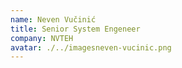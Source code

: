 ```yaml
---
name: Neven Vučinić
title: Senior System Engeneer
company: NVTEH
avatar: ./../imagesneven-vucinic.png
---
```


